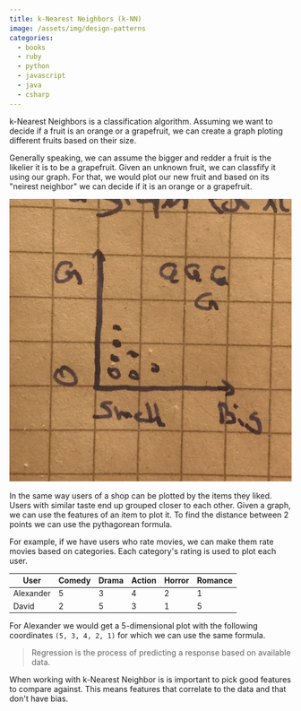 ```yaml
---
title: k-Nearest Neighbors (k-NN)
image: /assets/img/design-patterns
categories:
  - books
  - ruby
  - python
  - javascript
  - java
  - csharp
---
```


k-Nearest Neighbors is a classification algorithm. Assuming we want to decide if
a fruit is an orange or a grapefruit, we can create a graph ploting different
fruits based on their size.

Generally speaking, we can assume the bigger and redder a fruit is the likelier
it is to be a grapefruit. Given an unknown fruit, we can classfify it using our
graph. For that, we would plot our new fruit and based on its "neirest neighbor"
we can decide if it is an orange or a grapefruit.

![knn graph](/assets/uploads/knn.jpg)

In the same way users of a shop can be plotted by the items they liked. Users
with similar taste end up grouped closer to each other. Given a graph, we can
use the features of an item to plot it. To find the distance between 2 points we
can use the pythagorean formula.

For example, if we have users who rate movies, we can make them rate movies
based on categories. Each category's rating is used to plot each user.

| User      | Comedy | Drama | Action | Horror | Romance |
| --------- | ------ | ----- | ------ | ------ | ------- |
| Alexander | 5      | 3     | 4      | 2      | 1       |
| David     | 2      | 5     | 3      | 1      | 5       |

For Alexander we would get a 5-dimensional plot with the following coordinates
`(5, 3, 4, 2, 1)` for which we can use the same formula.

> Regression is the process of predicting a response based on available data.

When working with k-Nearest Neighbor is is important to pick good features to
compare against. This means features that correlate to the data and that don't
have bias.
